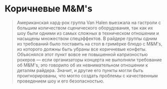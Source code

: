 # Коричневые M&M's

> Американская хард-рок группа Van Halen выезжала на гастроли с большим количеством сценического оборудования, так как их шоу были одними из самых сложных в техническом отношении и насыщены множеством спецэффектов. В райдере группы одним из требований было поставить на стол в гримёрке блюдо с M&M's, из которого должны быть убраны все коричневые конфеты. Объяснялся этот пункт вовсе не повышенной капризностью рокеров — если организаторы концерта не выполняли требование об M&M's, это говорило об их невнимательном отношении к деталям райдера. Значит, и другие его пункты могли быть проигнорированы, что могло создать проблемы с качественным проведением шоу и его безопасностью.